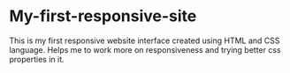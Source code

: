 # My-first-responsive-site
This is my first responsive website interface created using HTML and CSS language.
Helps me to work more on responsiveness and trying better css properties in it.
